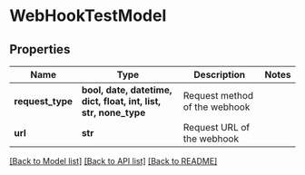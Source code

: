 # WebHookTestModel


## Properties
Name | Type | Description | Notes
------------ | ------------- | ------------- | -------------
**request_type** | **bool, date, datetime, dict, float, int, list, str, none_type** | Request method of the webhook | 
**url** | **str** | Request URL of the webhook | 

[[Back to Model list]](../README.md#documentation-for-models) [[Back to API list]](../README.md#documentation-for-api-endpoints) [[Back to README]](../README.md)


